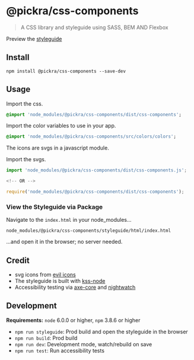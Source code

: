 # @pickra/css-components

> A CSS library and styleguide using SASS, BEM AND Flexbox

Preview the [styleguide](https://pickra.github.io/cssComponentsAndStyleguide/index.html)

## Install

```console
npm install @pickra/css-components --save-dev
```

## Usage

Import the css.
```sass
@import 'node_modules/@pickra/css-components/dist/css-components';
```

Import the color variables to use in your app.
```sass
@import 'node_modules/@pickra/css-components/src/colors/colors';
```

The icons are svgs in a javascript module.

Import the svgs.
```javascript
import 'node_modules/@pickra/css-components/dist/css-components.js';

<!-- OR -->

require('node_modules/@pickra/css-components/dist/css-components');
```

### View the Styleguide via Package

Navigate to the `index.html` in your node_modules...
```
node_modules/@pickra/css-components/styleguide/html/index.html
```
...and open it in the browser; no server needed.

## Credit
- svg icons from [evil icons](http://evil-icons.io/)
- The styleguide is built with [kss-node](https://github.com/kss-node/kss-node)
- Accessibility testing via [axe-core](https://github.com/dequelabs/axe-core) and
[nightwatch](https://github.com/nightwatchjs/nightwatch)

## Development
**Requirements:** `node` 6.0.0 or higher, `npm` 3.8.6 or higher

- `npm run styleguide`: Prod build and open the styleguide in the browser
- `npm run build`: Prod build
- `npm run dev`: Development mode, watch/rebuild on save
- `npm run test`: Run accessibility tests
